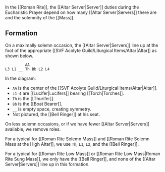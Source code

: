 In the [[Roman Rite]], the [[Altar Server|Server]] duties during the Eucharistic Prayer depend on how many [[Altar Server|Servers]] there are and the solemnity of the [[Mass]].

## Formation
On a maximally solemn occasion, the [[Altar Server|Servers]] line up at the foot of the appropriate [[SVF Acolyte Guild/Liturgical Items/Altar|Altar]] as shown below.

```
         AA
L3 L1 __ Th Bb L2 L4
```
In the diagram:
- `AA` is the center of the [[SVF Acolyte Guild/Liturgical Items/Altar|Altar]].
- `L1-4` are [[Lucifer|Lucifers]] bearing [[Torch|Torches]].
- `Th` is the [[Thurifer]].
- `Bb` is the [[Boat Bearer]].
- `__` is empty space, creating symmetry.
- Not pictured, the [[Bell Ringer]] at his seat.

On less solemn occasions, or if we have fewer [[Altar Server|Servers]] available, we remove roles.

For a typical for [[Roman Rite Solemn Mass]] and [[Roman Rite Solemn Mass at the High Altar]], we use `Th`, `L1`, `L2`, and the [[Bell Ringer]].

For a typical for [[Roman Rite Low Mass]] or [[Roman Rite Low Mass|Roman Rite Sung Mass]], we only have the [[Bell Ringer]], and none of the [[Altar Server|Servers]] line up in this formation.